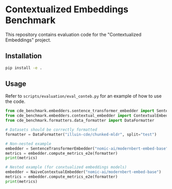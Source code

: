 # Contextualized Embeddings Benchmark

This repository contains evaluation code for the "Contextualized Embeddings" project.

## Installation
```bash
pip install -e .
```

## Usage

Refer to `scripts/evaluation/eval_conteb.py` for an example of how to use the code.

```python
from cde_benchmark.embedders.sentence_transformer_embedder import SentenceTransformerEmbedder
from cde_benchmark.embedders.contextual_embedder import ContextualEmbedder
from cde_benchmark.formatters.data_formatter import DataFormatter

# Datasets should be correctly formatted
formatter = DataFormatter("illuin-cde/chunked-mldr", split="test")

# Non-nested example
embedder = SentenceTransformerEmbedder("nomic-ai/modernbert-embed-base")
metrics = embedder.compute_metrics_e2e(formatter)
print(metrics)

# Nested example (for conxtualized embeddings models)
embedder = NaiveContextualEmbedder("nomic-ai/modernbert-embed-base")
metrics = embedder.compute_metrics_e2e(formatter)
print(metrics)
```